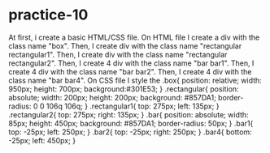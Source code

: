 # practice-10

At first, i create a basic HTML/CSS file.
On HTML file 
I create a div with the class name "box".
Then, I create div with the class name "rectangular rectangular1".
Then, I create div with the class name "rectangular rectangular2".
Then, I create 4 div with the class name "bar bar1".
Then, I create 4 div with the class name "bar bar2".
Then, I create 4 div with the class name "bar bar4".
On CSS file
I style the .box{
    position: relative;
    width: 950px;
    height: 700px;
    background:#301E53;
}
.rectangular{
    position: absolute;
    width: 200px;
    height: 200px;
    background: #857DA1;
    border-radius: 0 0 106q 106q;
}
.rectangular1{
    top: 275px;
    left: 135px;
}
.rectangular2{
    top: 275px;
    right: 135px;
}
.bar{
    position: absolute;
    width: 85px;
    height: 450px;
    background: #857DA1;
    border-radius: 50px;
}
.bar1{
    top: -25px;
    left: 250px;
}
.bar2{
    top: -25px;
    right: 250px;
}
.bar4{
    bottom: -25px;
    left: 450px;
}

